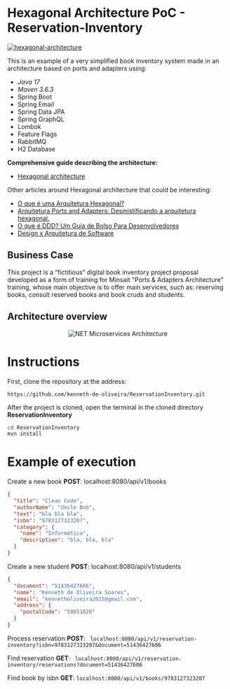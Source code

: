 # Hexagonal Architecture PoC - Reservation-Inventory

[![hexagonal-architecture](https://alistair.cockburn.us/wp-content/uploads/2017/03/logo285x146-half.png)](https://alistair.cockburn.us/hexagonal-architecture/)

This is an example of a very simplified book inventory system made in an architecture based on ports and adapters using:

* _Java 17_
* _Maven 3.6.3_
* Spring Boot
* Spring Email
* Spring Data JPA
* Spring GraphQL
* Lombok
* Feature Flags
* RabbitMQ
* H2 Database

**Comprehensive guide describing the architecture:**

* [Hexagonal architecture](https://alistair.cockburn.us/hexagonal-architecture/)

Other articles around Hexagonal architecture that could be interesting:

* [O que é uma Arquitetura Hexagonal?](https://engsoftmoderna.info/artigos/arquitetura-hexagonal.html)
* [Arquitetura Ports and Adapters: Desmistificando a arquitetura hexagonal.](https://medium.com/@kenneth-de-oliveira/introdu%C3%A7%C3%A3o-ee89aa856f33)
* [O que é DDD? Um Guia de Bolso Para Desenvolvedores](https://medium.com/@kenneth-de-oliveira/o-que-%C3%A9-ddd-um-guia-de-bolso-para-desenvolvedores-86be4818fb28)
* [Design x Arquitetura de Software](https://medium.com/@kenneth-de-oliveira/design-x-arquitetura-de-software-383f2a5d6320)

## Business Case

This project is a “fictitious” digital book inventory project proposal developed as a form of training for Minsait "Ports & Adapters Architecture" training, whose main objective is to offer main services, such as: reserving books, consult reserved books and book cruds and students.

## Architecture overview

<p align="center">
    <img alt="NET Microservices Architecture" src="https://i.ibb.co/72YKnzx/Desenho.jpg" />
</p>

# Instructions

First, clone the repository at the address:

`https://github.com/kenneth-de-oliveira/ReservationInventory.git` 

After the project is cloned, open the terminal in the cloned directory **ReservationInventory**

```bash
cd ReservationInventory
mvn install
```

Example of execution
========================================================================

Create a new book **POST**: localhost:8080/api/v1/books
```json
{
  "title": "Clean Code",
  "authorName": "Uncle Bob",
  "text": "bla bla bla",
  "isbn": "9783127323207",
  "category": {
    "name": "Informática",
    "description": "bla, bla, bla"
  }
}
```

Create a new student **POST**: localhost:8080/api/v1/students
```json
{
  "document": "51436427606",
  "name": "Kenneth de Oliveira Soares",
  "email": "kennetholiveira2015@gmail.com",
  "address": {
    "postalCode": "58051020"
  }
}
```

Process reservation **POST**:  ``` localhost:8080/api/v1/reservation-inventory?isbn=9783127323207&document=51436427606```

Find reservation **GET**:  ``` localhost:8080/api/v1/reservation-inventory/reservations?document=51436427606```

Find book by isbn **GET**: ```localhost:8080/api/v1/books/9783127323207```
